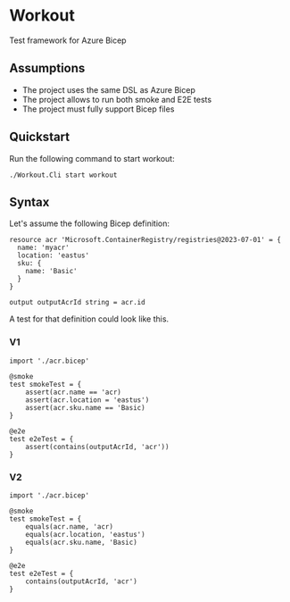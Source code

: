# Workout
Test framework for Azure Bicep

## Assumptions
* The project uses the same DSL as Azure Bicep
* The project allows to run both smoke and E2E tests
* The project must fully support Bicep files

## Quickstart
Run the following command to start workout:
```
./Workout.Cli start workout
```

## Syntax
Let's assume the following Bicep definition:
```bicep
resource acr 'Microsoft.ContainerRegistry/registries@2023-07-01' = {
  name: 'myacr'
  location: 'eastus'
  sku: {
    name: 'Basic'
  }
}

output outputAcrId string = acr.id
```
A test for that definition could look like this.

### V1
```
import './acr.bicep'

@smoke
test smokeTest = {
    assert(acr.name == 'acr)
    assert(acr.location = 'eastus')
    assert(acr.sku.name == 'Basic)
}

@e2e
test e2eTest = {
    assert(contains(outputAcrId, 'acr'))
}
```

### V2
```
import './acr.bicep'

@smoke
test smokeTest = {
    equals(acr.name, 'acr)
    equals(acr.location, 'eastus')
    equals(acr.sku.name, 'Basic)
}

@e2e
test e2eTest = {
    contains(outputAcrId, 'acr')
}
```
